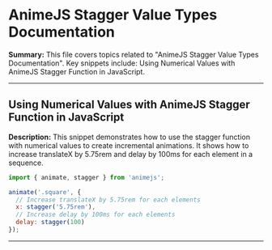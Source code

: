 # AnimeJS Stagger Value Types Documentation

**Summary:** This file covers topics related to "AnimeJS Stagger Value Types Documentation". Key snippets include: Using Numerical Values with AnimeJS Stagger Function in JavaScript.

---

## Using Numerical Values with AnimeJS Stagger Function in JavaScript

**Description:** This snippet demonstrates how to use the stagger function with numerical values to create incremental animations. It shows how to increase translateX by 5.75rem and delay by 100ms for each element in a sequence.

```javascript
import { animate, stagger } from 'animejs';

animate('.square', {
  // Increase translateX by 5.75rem for each elements
  x: stagger('5.75rem'),
  // Increase delay by 100ms for each elements
  delay: stagger(100)
});
```

---